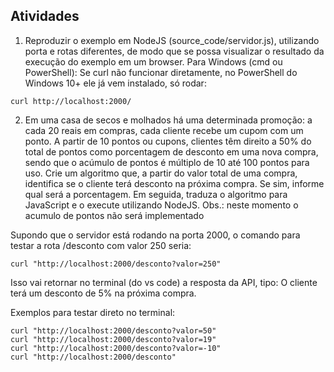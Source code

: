 ## Atividades
1. Reproduzir o exemplo em NodeJS (source_code/servidor.js), utilizando porta e rotas diferentes, de modo que se possa visualizar o resultado da execução do exemplo em um browser. Para Windows (cmd ou PowerShell):
Se curl não funcionar diretamente, no PowerShell do Windows 10+ ele já vem instalado, só rodar:
```
curl http://localhost:2000/
```
2. Em uma casa de secos e molhados há uma determinada promoção: a cada 20 reais em compras, cada cliente recebe um cupom com um ponto. A partir de 10 pontos ou cupons, clientes têm direito a 50% do total de pontos como porcentagem de desconto em uma nova compra, sendo que o acúmulo de pontos é múltiplo de 10 até 100 pontos para uso. Crie um algoritmo que, a partir do valor total de uma compra, identifica se o cliente terá desconto na próxima compra. Se sim, informe qual será a porcentagem. Em seguida, traduza o algoritmo para JavaScript e o execute utilizando NodeJS. Obs.: neste momento o acumulo de pontos não será implementado

Supondo que o servidor está rodando na porta 2000, o comando para testar a rota /desconto com valor 250 seria:
```
curl "http://localhost:2000/desconto?valor=250"
```
Isso vai retornar no terminal (do vs code) a resposta da API, tipo:
O cliente terá um desconto de 5% na próxima compra.

Exemplos para testar direto no terminal:
```
curl "http://localhost:2000/desconto?valor=50"
curl "http://localhost:2000/desconto?valor=19"
curl "http://localhost:2000/desconto?valor=-10"
curl "http://localhost:2000/desconto"
```